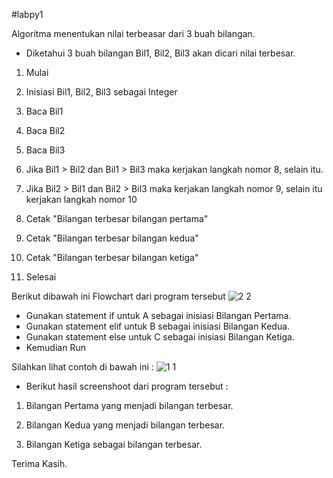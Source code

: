 #labpy1


Algoritma menentukan nilai terbeasar dari 3 buah bilangan.

- Diketahui 3 buah bilangan Bil1, Bil2, Bil3 akan dicari nilai terbesar.

1. Mulai

2. Inisiasi Bil1, Bil2, Bil3 sebagai Integer

3. Baca Bil1

4. Baca Bil2

5. Baca Bil3

6. Jika Bil1 > Bil2 dan Bil1 > Bil3 maka kerjakan langkah nomor 8, selain itu.

7. Jika Bil2 > Bil1 dan Bil2 > Bil3 maka kerjakan langkah nomor 9, selain itu kerjakan langkah nomor 10

8. Cetak "Bilangan terbesar bilangan pertama"

9. Cetak "Bilangan terbesar bilangan kedua"

10. Cetak "Bilangan terbesar bilangan ketiga"

11. Selesai

Berikut dibawah ini Flowchart dari program tersebut
![2 2](https://user-images.githubusercontent.com/46749350/52713263-6ae78300-2fc9-11e9-85eb-a741dfda685c.jpg)

- Gunakan statement if untuk A sebagai inisiasi Bilangan Pertama.
- Gunakan statement elif untuk B sebagai inisiasi Bilangan Kedua.
- Gunakan statement else untuk C sebagai inisiasi Bilangan Ketiga.
- Kemudian Run

Silahkan lihat contoh di bawah ini :
![1 1](https://user-images.githubusercontent.com/46749350/52714169-c4e94800-2fcb-11e9-85ad-5f5bd80edd8f.jpg)


- Berikut hasil screenshoot dari program tersebut :

1. Bilangan Pertama yang menjadi bilangan terbesar.

2. Bilangan Kedua yang menjadi bilangan terbesar.

3. Bilangan Ketiga sebagai bilangan terbesar.

Terima Kasih.
